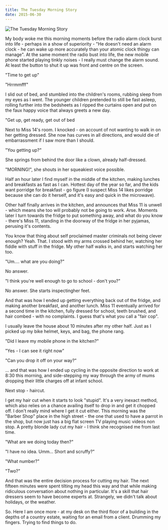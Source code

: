 ```yaml
---
title: The Tuesday Morning Story
date: 2015-06-30
---
```


![The Tuesday Morning Story](https://source.unsplash.com/d34DtRp1bqo/1600x900)

My body woke me this morning moments before the radio alarm clock burst into life - perhaps in a show of superiority - "He doesn't need an alarm clock - he can wake up more accurately than your atomic clock thingy can manage". At the same moment the radio bust into life, the new mobile phone started playing tinkly noises - I really must change the alarm sound. At least the button to shut it up was front and centre on the screen.

"Time to get up"

"Hrrmmfff"

I slid out of bed, and stumbled into the children's rooms, rubbing sleep from my eyes as I went. The younger children pretended to still be fast asleep, rolling further into the bedsheets as I ripped the curtains open and put on the faux happy voice that always greets a new day.

"Get up, get ready, get out of bed 

Next to Miss 14's room. I knocked - on account of not wanting to walk in on her getting dressed. She now has curves in all directions, and would die of embarrassment if I saw more than I should.

"You getting up?"

She springs from behind the door like a clown, already half-dressed.

"MORNING!", she shouts in her squeakiest voice possible.

Half an hour later I find myself in the middle of the kitchen, making lunches and breakfasts as fast as I can. Hottest day of the year so far, and the kids want porridge for breakfast - go figure (I suspect Miss 14 likes porridge because she can do it herself, and it's easy and quick in the microwave).

Other half finally arrives in the kitchen, and announces that Miss 11 is unwell - which means she too will probably not be going to work. Arse. Moments later I turn towards the fridge to put something away, and what do you know - there's Miss 11, standing in the doorway of the fridge in her pyjamas, perusing it's contents.

You know that thing about self proclaimed master criminals not being clever enough? Yeah. That. I stood with my arms crossed behind her, watching her fiddle with stuff in the fridge. My other half walks in, and starts watching her too.

"Um.... what are you doing?"

No answer.

"I think you're well enough to go to school - don't you?"

No answer. She starts inspectingher feet.

And that was how I ended up getting everything back out of the fridge, and making another breakfast, and another lunch. Miss 11 eventually arrived for a second time in the kitchen, fully dressed for school, teeth brushed, and hair combed - with no complaints. I guess that's what you call a "fair cop".

I usually leave the house about 10 minutes after my other half. Just as I picked up my bike helmet, keys, and bag, the phone rang.

"Did I leave my mobile phone in the kitchen?"

"Yes - I can see it right now"

"Can you drop it off on your way?"

... and that was how I ended up cycling in the opposite direction to work at 8:30 this morning, and side-stepping my way through the army of mums dropping their little charges off at infant school.

Next stop - haircut.

I get my hair cut when it starts to look "stupid". It's a very inexact method, which also relies on a chance availing itself to drop in and get it chopped off. I don't really mind where I get it cut either. This morning was the "Barber Shop" place in the high street - the one that used to have a parrot in the shop, but now just has a big flat screen TV playing music videos non stop. A pretty blonde lady cut my hair - I think she recognised me from last time.

"What are we doing today then?"

"I have no idea. Umm... Short and scruffy?"

"What number?"

"Two?"

And that was the entire decision process for cutting my hair. The next fifteen minutes were spent tilting my head this way and that while making ridiculous conversation about nothing in particular. It's a skill that hair dressers seem to have become experts at. Strangely, we didn't talk about holidays, or the weather.

So. Here I am once more - at my desk on the third floor of a building in the depths of a country estate, waiting for an email from a client. Drumming my fingers. Trying to find things to do.